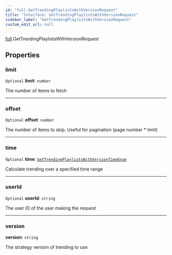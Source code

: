 ```yaml
---
id: "full.GetTrendingPlaylistsWithVersionRequest"
title: "Interface: GetTrendingPlaylistsWithVersionRequest"
sidebar_label: "GetTrendingPlaylistsWithVersionRequest"
custom_edit_url: null
---
```


[full](../namespaces/full.md).GetTrendingPlaylistsWithVersionRequest

## Properties

### limit

 `Optional` **limit**: `number`

The number of items to fetch

___

### offset

 `Optional` **offset**: `number`

The number of items to skip. Useful for pagination (page number * limit)

___

### time

 `Optional` **time**: [`GetTrendingPlaylistsWithVersionTimeEnum`](../enums/full.GetTrendingPlaylistsWithVersionTimeEnum.md)

Calculate trending over a specified time range

___

### userId

 `Optional` **userId**: `string`

The user ID of the user making the request

___

### version

 **version**: `string`

The strategy version of trending to use
